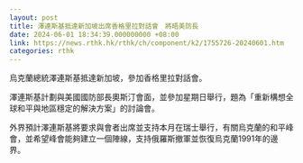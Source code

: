 ```yaml
---
layout: post
title: 澤連斯基抵達新加坡出席香格里拉對話會　將晤美防長
date: 2024-06-01 18:34:39.000000000 +08:00
link: https://news.rthk.hk/rthk/ch/component/k2/1755726-20240601.htm
categories: rthk
---
```


烏克蘭總統澤連斯基抵達新加坡，參加香格里拉對話會。

澤連斯基計劃與美國國防部長奧斯汀會面，並參加星期日舉行，題為「重新構想全球和平與地區穩定的解決方案」的討論會。

外界預計澤連斯基將要求與會者出席並支持本月在瑞士舉行，有關烏克蘭的和平峰會，並希望峰會能夠建立一個陣線，支持俄羅斯撤軍並恢復烏克蘭1991年的邊界。
